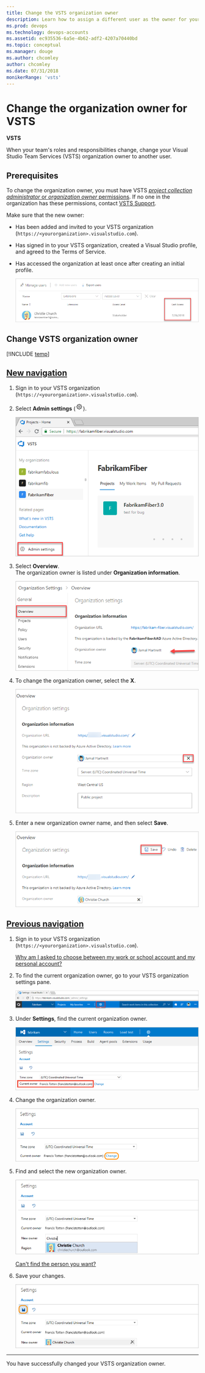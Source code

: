 ```yaml
---
title: Change the VSTS organization owner 
description: Learn how to assign a different user as the owner for your VSTS organization, and learn what permissions are required to make updates.
ms.prod: devops
ms.technology: devops-accounts
ms.assetid: ec935536-6a5e-4b62-adf2-4207a70440bd
ms.topic: conceptual
ms.manager: douge
ms.author: chcomley
author: chcomley
ms.date: 07/31/2018
monikerRange: 'vsts'
---
```


# Change the organization owner for VSTS

**VSTS**

When your team's roles and responsibilities change, change your Visual Studio Team Services (VSTS) organization owner to another user.

<a name="ChangeOwner"></a>

## Prerequisites

To change the organization owner, you must have VSTS [*project collection administrator* or *organization owner* permissions](faq-change-organization-ownership.md#find-owner-pca).
If no one in the organization has these permissions, contact
[VSTS Support](https://visualstudio.microsoft.com/team-services/support).

Make sure that the new owner:

* Has been added and invited to your VSTS organization (`https://<yourorganization>.visualstudio.com`).
* Has signed in to your VSTS organization, created a Visual Studio profile, and agreed to the Terms of Service.
* Has accessed the organization at least once after creating an initial profile.

   ![Last access date](_img/change-organization-ownership/user-last-access.png)

## Change VSTS organization owner

[!INCLUDE [temp](../../_shared/new-navigation.md)] 

## [New navigation](#tab/new-nav)

1. Sign in to your VSTS organization (`https://<yourorganization>.visualstudio.com`).

2. Select **Admin settings** (![gear icon](../../_img/icons/gear-icon.png)).

   ![Select "Admin settings"](../../_shared/_img/settings/open-admin-settings-vert.png)

3. Select **Overview**.  
    The organization owner is listed under **Organization information**.

   ![Overview pane displaying the organization owner](_img/change-organization-ownership/find-organization-owner.png)

4. To change the organization owner, select the **X**.

   ![Change organization owner](_img/change-organization-ownership/change-organization-owner.png)

5. Enter a new organization owner name, and then select **Save**.

   ![Enter and save a new organization owner](_img/change-organization-ownership/save-new-organization-owner.png)  

## [Previous navigation](#tab/previous-nav)

1. Sign in to your VSTS organization (`https://<yourorganization>.visualstudio.com`).

   [Why am I asked to choose between my work or school account and my personal account?](faq-change-organization-ownership.md#SelectOrgAcctMSAcct)

2. To find the current organization owner, go to your VSTS organization settings pane.

   ![Organization settings pane](../../_shared/_img/organization-settings-new-ui.png)

3. Under **Settings**, find the current organization owner.

   ![Find the current organization owner](../../_shared/_img/organization-owner-new-ui.png)

4. Change the organization owner.

   ![Change current organization owner](_img/change-organization-ownership/vsocontrolpanelchangeowner.png)

5. Find and select the new organization owner.

   ![Find and select the organization owner](_img/change-organization-ownership/vsofindneworganizationowner.png)

   [Can't find the person you want?](faq-change-organization-ownership.md#NoNewOwner)

6. Save your changes.

   ![Select new organization owner, and save changes](_img/change-organization-ownership/vsosaveneworganizationowner.png)

---

   You have successfully changed your VSTS organization owner.
